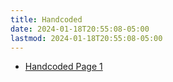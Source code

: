 ```yaml
---
title: Handcoded
date: 2024-01-18T20:55:08-05:00
lastmod: 2024-01-18T20:55:08-05:00
---
```



- [Handcoded Page 1](/blog/handcoded-page-1/)
